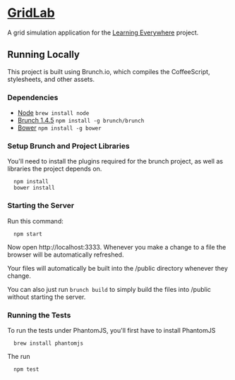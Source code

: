 # [GridLab](https://github.com/concord-consortium/gridLab)

A grid simulation application for the [Learning Everywhere](http://concord.org/learning-everywhere/) project.

## Running Locally

This project is built using Brunch.io, which compiles the CoffeeScript,
stylesheets, and other assets.

### Dependencies

* [Node](http://nodejs.org/) `brew install node`
* [Brunch 1.4.5](http://brunch.io) `npm install -g brunch/brunch`
* [Bower](http://bower.io/) `npm install -g bower`

### Setup Brunch and Project Libraries

You'll need to install the plugins required for the brunch project, as well
as libraries the project depends on.

```
  npm install
  bower install
```

### Starting the Server

Run this command:

```
  npm start
```

Now open http://localhost:3333. Whenever you make a change to a file the
browser will be automatically refreshed.

Your files will automatically be built into the /public directory
whenever they change.

You can also just run `brunch build` to simply build the files into /public without starting
the server.

### Running the Tests

To run the tests under PhantomJS, you'll first have to install PhantomJS

```
  brew install phantomjs
```

The run

```
  npm test
```

